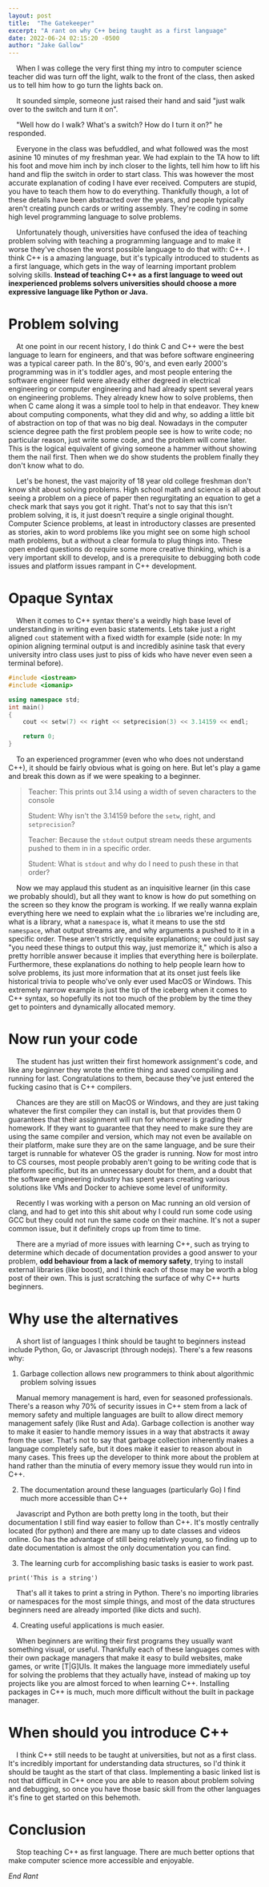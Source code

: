 ```yaml
---
layout: post
title:  "The Gatekeeper"
excerpt: "A rant on why C++ being taught as a first language"
date: 2022-06-24 02:15:20 -0500
author: "Jake Gallow"
---
```


&nbsp;&nbsp;&nbsp; When I was college the very first thing my intro to computer science teacher did was turn off the light, walk to the front of the class, then asked us to tell him how to go turn the lights back on.

&nbsp;&nbsp;&nbsp; It sounded simple, someone just raised their hand and said "just walk over to the switch and turn it on".

&nbsp;&nbsp;&nbsp; "Well how do I walk? What's a switch? How do I turn it on?" he responded.

&nbsp;&nbsp;&nbsp; Everyone in the class was befuddled, and what followed was the most asinine 10 minutes of my freshman year.
 We had explain to the TA how to lift his foot and move him inch by inch closer to the lights, tell him how to lift his hand and flip the switch in order to start class.
 This was however the most accurate explanation of coding I have ever received.
 Computers are stupid, you have to teach them how to do everything.
 Thankfully though, a lot of these details have been abstracted over the years, and people typically aren't creating punch cards or writing assembly.
 They're coding in some high level programming language to solve problems.

&nbsp;&nbsp;&nbsp; Unfortunately though, universities have confused the idea of teaching problem solving with teaching a programming language and to make it worse they've chosen the worst possible language to do that with: C++.
 I think C++ is a amazing language, but it's typically introduced to students as a first language, which gets in the way of learning important problem solving skills.
 **Instead of teaching C++ as a first language to weed out inexperienced problems solvers universities should choose a more expressive language like Python or Java.**

# Problem solving
&nbsp;&nbsp;&nbsp; At one point in our recent history, I do think C and C++ were the best language to learn for engineers, and that was before software engineering was a typical career path.
 In the 80's, 90's, and even early 2000's programming was in it's toddler ages, and most people entering the software engineer field were already either degreed in electrical engineering or computer engineering and had already spent several years on engineering problems.
 They already knew how to solve problems, then when C came along it was a simple tool to help in that endeavor.
 They knew about computing components, what they did and why, so adding a little bit of abstraction on top of that was no big deal.
 Nowadays in the computer science degree path the first problem people see is how to write code; no particular reason, just write some code, and the problem will come later.
 This is the logical equivalent of giving someone a hammer without showing them the nail first.
 Then when we do show students the problem finally they don't know what to do.

&nbsp;&nbsp;&nbsp; Let's be honest, the vast majority of 18 year old college freshman don't know shit about solving problems.
 High school math and science is all about seeing a problem on a piece of paper then regurgitating an equation to get a check mark that says you got it right.
 That's not to say that this isn't problem solving, it is, it just doesn't require a single original thought.
 Computer Science problems, at least in introductory classes are presented as stories, akin to word problems like you might see on some high school math problems, but a without a clear formula to plug things into.
 These open ended questions do require some more creative thinking, which is a very important skill to develop, and is a prerequisite to debugging both code issues and platform issues rampant in C++ development.

# Opaque Syntax
&nbsp;&nbsp;&nbsp; When it comes to C++ syntax there's a weirdly high base level of understanding in writing even basic statements.
 Lets take just a right aligned `cout` statement with a fixed width for example (side note: In my opinion aligning terminal output is and incredibly asinine task that every university intro class uses just to piss of kids who have never even seen a terminal before).
```c++
#include <iostream>
#include <iomanip>

using namespace std;
int main()
{
    cout << setw(7) << right << setprecision(3) << 3.14159 << endl;

    return 0;
}
```
&nbsp;&nbsp;&nbsp; To an experienced programmer (even who who does not understand C++), it should be fairly obvious what is going on here.
 But let's play a game and break this down as if we were speaking to a beginner.

> Teacher: This prints out 3.14 using a width of seven characters to the console
>
> Student: Why isn't the 3.14159 before the `setw`, right, and `setprecision`?
>
> Teacher: Because the `stdout` output stream needs these arguments pushed to them in in a specific order.
>
> Student: What is `stdout` and why do I need to push these in that order?

&nbsp;&nbsp;&nbsp; Now we may applaud this student as an inquisitive learner (in this case we probably should), but all they want to know is how do put something on the screen so they know the program is working.
 If we really wanna explain everything here we need to explain what the `io` libraries we're including are, what is a library, what a `namespace` is, what it means to use the std `namespace`, what output streams are, and why arguments a pushed to it in a specific order.
 These aren't strictly requisite explanations; we could just say "you need these things to output this way, just memorize it," which is also a pretty horrible answer because it implies that everything here is boilerplate.
 Furthermore, these explanations do nothing to help people learn how to solve problems, its just more information that at its onset just feels like historical trivia to people who've only ever used MacOS or Windows.
 This extremely narrow example is just the tip of the iceberg when it comes to C++ syntax, so hopefully its not too much of the problem by the time they get to pointers and dynamically allocated memory.

# Now run your code

&nbsp;&nbsp;&nbsp; The student has just written their first homework assignment's code, and like any beginner they wrote the entire thing and saved compiling and running for last.
 Congratulations to them, because they've just entered the fucking casino that is C++ compilers.

&nbsp;&nbsp;&nbsp; Chances are they are still on MacOS or Windows, and they are just taking whatever the first compiler they can install is, but that provides them 0 guarantees that their assignment will run for whomever is grading their homework.
 If they want to guarantee that they need to make sure they are using the same compiler and version, which may not even be available on their platform, make sure they are on the same language, and be sure their target is runnable for whatever OS the grader is running.
 Now for most intro to CS courses, most people probably aren't going to be writing code that is platform specific, but its an unnecessary doubt for them, and a doubt that the software engineering industry has spent years creating various solutions like VMs and Docker to achieve some level of uniformity.

&nbsp;&nbsp;&nbsp; Recently I was working with a person on Mac running an old version of clang, and had to get into this shit about why I could run some code using GCC but they could not run the same code on their machine.
 It's not a super common issue, but it definitely crops up from time to time.

&nbsp;&nbsp;&nbsp; There are a myriad of more issues with learning C++, such as trying to determine which decade of documentation provides a good answer to your problem, **odd behaviour from a lack of memory safety**, trying to install external libraries (like boost), and I think each of those may be worth a blog post of their own.
 This is just scratching the surface of why C++ hurts beginners.

# Why use the alternatives

&nbsp;&nbsp;&nbsp; A short list of languages I think should be taught to beginners instead include Python, Go, or Javascript (through nodejs).
 There's a few reasons why:
1. Garbage collection allows new programmers to think about algorithmic problem solving issues

&nbsp;&nbsp;&nbsp; Manual memory management is hard, even for seasoned professionals.
 There's a reason why 70% of security issues in C++ stem from a lack of memory safety and multiple languages are built to allow direct memory management safely (like Rust and Ada).
 Garbage collection is another way to make it easier to handle memory issues in a way that abstracts it away from the user.
 That's not to say that garbage collection inherently makes a language completely safe, but it does make it easier to reason about in many cases.
 This frees up the developer to think more about the problem at hand rather than the minutia of every memory issue they would run into in C++.

2. The documentation around these languages (particularly Go) I find much more accessible than C++

&nbsp;&nbsp;&nbsp; Javascript and Python are both pretty long in the tooth, but their documentation I still find way easier to follow than C++.
 It's mostly centrally located (for python) and there are many up to date classes and videos online.
 Go has the advantage of still being relatively young, so finding up to date documentation is almost the only documentation you can find.

3. The learning curb for accomplishing basic tasks is easier to work past.
```
print('This is a string')
```
&nbsp;&nbsp;&nbsp; That's all it takes to print a string in Python.
 There's no importing libraries or namespaces for the most simple things, and most of the data structures beginners need are already imported (like dicts and such).

4. Creating useful applications is much easier.

 &nbsp;&nbsp;&nbsp; When beginners are writing their first programs they usually want something visual, or useful.
  Thankfully each of these languages comes with their own package managers that make it easy to build websites, make games, or write [T|G]UIs.
  It makes the language more immediately useful for solving the problems that they actually have, instead of making up toy projects like you are almost forced to when learning C++.
  Installing packages in C++ is much, much more difficult without the built in package manager.

# When should you introduce C++
&nbsp;&nbsp;&nbsp; I think C++ still needs to be taught at universities, but not as a first class.
 It's incredibly important for understanding data structures, so I'd think it should be taught as the start of that class.
 Implementing a basic linked list is not that difficult in C++ once you are able to reason about problem solving and debugging, so once you have those basic skill from the other languages it's fine to get started on this behemoth.

# Conclusion
&nbsp;&nbsp;&nbsp; Stop teaching C++ as first language.
 There are much better options that make computer science more accessible and enjoyable.


_End Rant_
